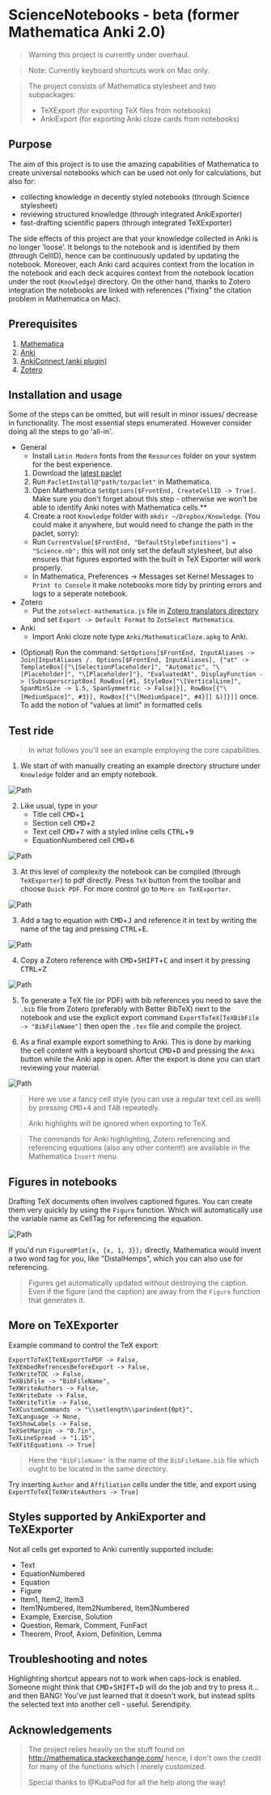 # ScienceNotebooks - beta (former Mathematica Anki 2.0)

> Warning this project is currently under overhaul.

> Note: Currently keyboard shortcuts work on Mac only.

> The project consists of Mathematica stylesheet and two subpackages: 
> - TeXExport (for exporting TeX files from notebooks) 
> - AnkiExport (for exporting Anki cloze cards from notebooks)

## Purpose

The aim of this project is to use the amazing capabilities of Mathematica to create universal notebooks which can be used not only for calculations, but also for: 

- collecting knowledge in decently styled notebooks (through Science stylesheet)
- reviewing structured knowledge (through integrated AnkiExporter)
- fast-drafting scientific papers (through integrated TeXExporter)

The side effects of this project are that your knowledge collected in Anki is no longer 'loose'. It belongs to the notebook and is identified by them (through CellID), hence can be continuously updated by updating the notebook. 
Moreover, each Anki card acquires context from the location in the notebook and each deck acquires context from the notebook location under the root (`Knowledge`) directory.
On the other hand, thanks to Zotero integration the notebooks are linked with references ("fixing" the citation problem in Mathematica on Mac). 

<!-- ![Example use](https://raw.githubusercontent.com/masteranza/MathematicaAnki/master/screen0.png) -->


## Prerequisites

1. [Mathematica](https://www.wolfram.com/mathematica/)
2. [Anki](http://ankisrs.net)
3. [AnkiConnect (anki plugin)](https://ankiweb.net/shared/info/2055492159)
4. [Zotero](https://www.zotero.org)
## Installation and usage

Some of the steps can be omitted, but will result in minor issues/ decrease in functionality. The most essential steps enumerated. However consider doing all the steps to go 'all-in'.
- General
    - Install `Latin Modern` fonts from the `Resources` folder on your system for the best experience.
    1. Download the [latest paclet](https://github.com/masteranza/ScienceNotebooks/releases)
    2. Run `PacletInstall@"path/to/paclet"` in Mathematica.
    3. Open Mathematica `SetOptions[$FrontEnd, CreateCellID -> True]`. Make sure you don't forget about this step - otherwise we won't be able to identify Anki notes with Mathematica cells.**
    4. Create a root `Knowledge` folder with `mkdir ~/Dropbox/Knowledge`.
    (You could make it anywhere, but would need to change the path in the paclet, sorry): 
    - Run `CurrentValue[$FrontEnd, "DefaultStyleDefinitions"] = "Science.nb";` this will not only set the default stylesheet, but also ensures that figures exported with the built in TeX Exporter will work properly.
    - In Mathematica, Preferences -> Messages set Kernel Messages to `Print to Console` it make notebooks more tidy by printing errors and logs to a seperate notebook.
- Zotero
    - Put the `zotselect-mathematica.js` file in [Zotero translators directory](https://www.zotero.org/support/zotero_data#locating_your_zotero_library) and set `Export -> Default Format` to `ZotSelect Mathematica`.
- Anki
    - Import Anki cloze note type `Anki/MathematicaCloze.apkg` to Anki.


<!-- It's a special cloze note type which looks like this:
![https://raw.githubusercontent.com/masteranza/MathematicaAnki/master/Mathematica/_Build/screen1.png](https://raw.githubusercontent.com/masteranza/MathematicaAnki/master/screen1.png) -->

<!-- - In Mathematica, Preferences -> System uncheck `Create and maintain version specific front end preferences` -->
   <!-- and either set Notebook Security to `Always trust` or add the `Knowledge` folder to Trusted Directories. -->

- (Optional) Run the command: `SetOptions[$FrontEnd, InputAliases -> Join[InputAliases /. Options[$FrontEnd, InputAliases], {"at" -> TemplateBox[{"\[SelectionPlaceholder]", "Automatic", "\[Placeholder]", "\[Placeholder]"}, "EvaluatedAt", DisplayFunction -> (SubsuperscriptBox[ RowBox[{#1, StyleBox["\[VerticalLine]", SpanMinSize -> 1.5, SpanSymmetric -> False]}], RowBox[{"\[MediumSpace]", #3}], RowBox[{"\[MediumSpace]", #4}]] &)]}]]` once. To add the notion of "values at limit" in formatted cells

## Test ride
> In what follows you'll see an example employing the core capabilities. 
1. We start of with manually creating an example directory structure under `Knowledge` folder and an empty notebook.

![Path](Mathematica/_Build/dir.png)

2. Like usual, type in your 
    - Title cell <kbd>CMD</kbd>+<kbd>1</kbd>
    - Section cell <kbd>CMD</kbd>+<kbd>2</kbd>
    - Text cell <kbd>CMD</kbd>+<kbd>7</kbd> with a styled inline cells <kbd>CTRL</kbd>+<kbd>9</kbd>
    - EquationNumbered cell <kbd>CMD</kbd>+<kbd>6</kbd>

![Path](Mathematica/_Build/window0.png)

3. At this level of complexity the notebook can be compiled (through `TeXExporter`) to pdf directly. Press `TeX` button from the toolbar and choose `Quick PDF`. For more control go to `More on TeXExporter`.

![Path](Mathematica/_Build/window1.png)

3. Add a tag to equation with <kbd>CMD</kbd>+<kbd>J</kbd> and reference it in text by writing the name of the tag and pressing <kbd>CTRL</kbd>+<kbd>E</kbd>.

![Path](Mathematica/_Build/window2.gif)

4. Copy a Zotero reference with <kbd>CMD</kbd>+<kbd>SHIFT</kbd>+<kbd>C</kbd> and insert it by pressing <kbd>CTRL</kbd>+<kbd>Z</kbd>

![Path](Mathematica/_Build/window3.gif)

5. To generate a TeX file (or PDF) with bib references you need to save the `.bib` file from Zotero (preferably with Better BibTeX) next to the notebook and use the explicit export command `ExportToTeX[TeXBibFile -> "BibFileName"]` then open the `.tex` file and compile the project.

6. As a final example export something to Anki. This is done by marking the cell content with a keyboard shortcut <kbd>CMD</kbd>+<kbd>D</kbd> and pressing the `Anki` button while the Anki app is open. After the export is done you can start reviewing your material.

![Path](Mathematica/_Build/window4.gif)

> Here we use a fancy cell style (you can use a regular text cell as well) by pressing <kbd>CMD</kbd>+<kbd>4</kbd> and <kbd>TAB</kbd> repeatedly.

> Anki highlights will be ignored when exporting to TeX.

> The commands for Anki highlighting, Zotero referencing and referencing equations (also any other content!) are available in the Mathematica `Insert` menu.

## Figures in notebooks

Drafting TeX documents often involves captioned figures.
You can create them very quickly by using the `Figure` function.
Which will automatically use the variable name as CellTag for referencing the equation.

![Path](Mathematica/_Build/window5.png)    
    
If you'd run `Figure@Plot[x, {x, 1, 3}];` directly, Mathematica would invent a two word tag for you, like "DistalHemps", which you can also use for referencing. 

> Figures get automatically updated without destroying the caption. Even if the figure (and the caption) are away from the `Figure` function that generates it.

## More on TeXExporter
Example command to control the TeX export:

    ExportToTeX[TeXExportToPDF -> False, 
    TeXEmbedRefrencesBeforeExport -> False, 
    TeXWriteTOC -> False, 
    TeXBibFile -> "BibFileName", 
    TeXWriteAuthors -> False, 
    TeXWriteDate -> False, 
    TeXWriteTitle -> False, 
    TeXCustomCommands -> "\\setlength\\parindent{0pt}", 
    TeXLanguage -> None, 
    TeXShowLabels -> False, 
    TeXSetMargin -> "0.7in",
    TeXLineSpread -> "1.15", 
    TeXFitEquations -> True]

> Here the `"BibFileName"` is the name of the `BibFileName.bib` file which ought to be located in the same directory.

Try inserting `Author` and `Affiliation` cells under the title, and export using `ExportToTeX[TeXWriteAuthors -> True]`

## Styles supported by AnkiExporter and TeXExporter

Not all cells get exported to Anki currently supported include:

- Text
- EquationNumbered
- Equation
- Figure
- Item1, Item2, Item3
- Item1Numbered, Item2Numbered, Item3Numbered
- Example, Exercise, Solution
- Question, Remark, Comment, FunFact
- Theorem, Proof, Axiom, Definition, Lemma

## Troubleshooting and notes

Highlighting shortcut appears not to work when caps-lock is enabled.
Someone might think that <kbd>CMD</kbd>+<kbd>SHIFT</kbd>+<kbd>D</kbd> will do the job and try to press it... and then BANG! You've just learned that it doesn't work, but instead splits the selected text into another cell - useful. Serendipity.

## Acknowledgements 

> The project relies heavily on the stuff found on http://mathematica.stackexchange.com/ 
> hence, I don't own the credit for many of the functions which I merely customized.
>
> Special thanks to @KubaPod for all the help along the way!
